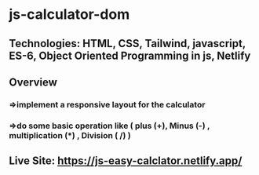 # js-calculator-dom
## Technologies: HTML, CSS, Tailwind, javascript, ES-6, Object Oriented Programming in js, Netlify
## Overview 
### =>implement a responsive layout for the calculator
### =>do some basic operation like ( plus (+), Minus (-) , multiplication (*) , Division ( /) )
## Live Site: https://js-easy-calclator.netlify.app/
